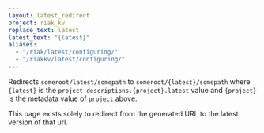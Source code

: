 ```yaml
---
layout: latest_redirect
project: riak_kv
replace_text: latest
latest_text: "{latest}"
aliases:
  - "/riak/latest/configuring/"
  - "/riakkv/latest/configuring/"
---
```


Redirects `someroot/latest/somepath` to `someroot/{latest}/somepath` 
where `{latest}` is the `project_descriptions.{project}.latest` value
and `{project}` is the metadata value of `project` above.

This page exists solely to redirect from the generated URL to the latest version of
that url.



